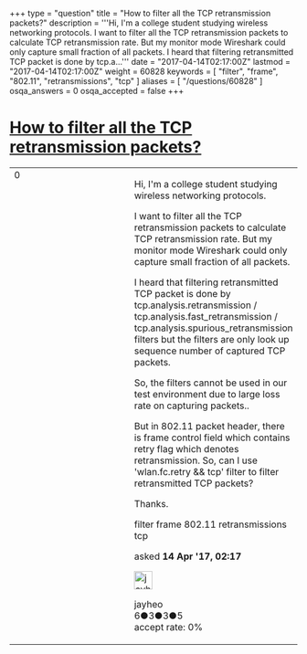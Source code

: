 +++
type = "question"
title = "How to filter all the TCP retransmission packets?"
description = '''Hi, I&#x27;m a college student studying wireless networking protocols. I want to filter all the TCP retransmission packets to calculate TCP retransmission rate. But my monitor mode Wireshark could only capture small fraction of all packets. I heard that filtering retransmitted TCP packet is done by tcp.a...'''
date = "2017-04-14T02:17:00Z"
lastmod = "2017-04-14T02:17:00Z"
weight = 60828
keywords = [ "filter", "frame", "802.11", "retransmissions", "tcp" ]
aliases = [ "/questions/60828" ]
osqa_answers = 0
osqa_accepted = false
+++

<div class="headNormal">

# [How to filter all the TCP retransmission packets?](/questions/60828/how-to-filter-all-the-tcp-retransmission-packets)

</div>

<div id="main-body">

<div id="askform">

<table id="question-table" style="width:100%;"><colgroup><col style="width: 50%" /><col style="width: 50%" /></colgroup><tbody><tr class="odd"><td style="width: 30px; vertical-align: top"><div class="vote-buttons"><div id="post-60828-score" class="post-score" title="current number of votes">0</div><div id="favorite-count" class="favorite-count"></div></div></td><td><div id="item-right"><div class="question-body"><p>Hi, I'm a college student studying wireless networking protocols.</p><p>I want to filter all the TCP retransmission packets to calculate TCP retransmission rate. But my monitor mode Wireshark could only capture small fraction of all packets.</p><p>I heard that filtering retransmitted TCP packet is done by tcp.analysis.retransmission / tcp.analysis.fast_retransmission / tcp.analysis.spurious_retransmission filters but the filters are only look up sequence number of captured TCP packets.</p><p>So, the filters cannot be used in our test environment due to large loss rate on capturing packets..</p><p>But in 802.11 packet header, there is frame control field which contains retry flag which denotes retransmission. So, can I use 'wlan.fc.retry &amp;&amp; tcp' filter to filter retransmitted TCP packets?</p><p>Thanks.</p></div><div id="question-tags" class="tags-container tags">filter frame 802.11 retransmissions tcp</div><div id="question-controls" class="post-controls"></div><div class="post-update-info-container"><div class="post-update-info post-update-info-user"><p>asked <strong>14 Apr '17, 02:17</strong></p><img src="https://secure.gravatar.com/avatar/9c79dd2f8ef7fd4dc31511b1ef505e21?s=32&amp;d=identicon&amp;r=g" class="gravatar" width="32" height="32" alt="jayheo&#39;s gravatar image" /><p>jayheo<br />
<span class="score" title="6 reputation points">6</span><span title="3 badges"><span class="badge1">●</span><span class="badgecount">3</span></span><span title="3 badges"><span class="silver">●</span><span class="badgecount">3</span></span><span title="5 badges"><span class="bronze">●</span><span class="badgecount">5</span></span><br />
<span class="accept_rate" title="Rate of the user&#39;s accepted answers">accept rate:</span> <span title="jayheo has no accepted answers">0%</span></p></div></div><div id="comments-container-60828" class="comments-container"></div><div id="comment-tools-60828" class="comment-tools"></div><div class="clear"></div><div id="comment-60828-form-container" class="comment-form-container"></div><div class="clear"></div></div></td></tr></tbody></table>

</div>

</div>

